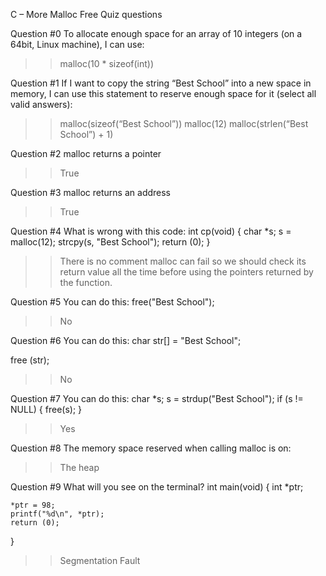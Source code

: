 C – More Malloc Free Quiz questions

Question #0
To allocate enough space for an array of 10 integers (on a 64bit, Linux machine), I can use:

>>malloc(10 * sizeof(int))

Question #1
If I want to copy the string “Best School” into a new space in memory, I can use this statement to reserve enough space for it (select all valid answers):

>>malloc(sizeof(“Best School”))
>>malloc(12)
>>malloc(strlen(“Best School”) + 1)

Question #2
malloc returns a pointer

>>True

Question #3
malloc returns an address

>>True

Question #4
What is wrong with this code:
int cp(void)
{
	char *s;
	s = malloc(12);
	strcpy(s, "Best School");
	return (0);
}

>>There is no comment
>>malloc can fail so we should check its return value all the time before using the pointers returned by the function.

Question #5
You can do this:
free("Best School");

>>No

Question #6
You can do this:
char str[] = "Best School";

free (str);

>>No

Question #7
You can do this:
char *s;
s = strdup("Best School");
if (s != NULL)
{
	free(s);
}

>>Yes

Question #8
The memory space reserved when calling malloc is on:

>>The heap

Question #9
What will you see on the terminal?
int main(void)
{
	int *ptr;

	*ptr = 98;
	printf("%d\n", *ptr);
	return (0);
}

>>Segmentation Fault
